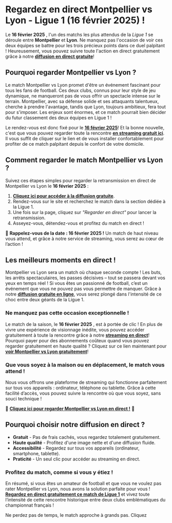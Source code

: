 # Regardez en direct Montpellier vs Lyon - Ligue 1 (16 février 2025) !

Le **16 février 2025** , l'un des matchs les plus attendus de la _Ligue 1_ se déroule entre **Montpellier** et **Lyon**. Ne manquez pas l'occasion de voir ces deux équipes se battre pour les trois précieux points dans ce duel palpitant ! Heureusement, vous pouvez suivre toute l'action en direct gratuitement grâce à notre **[diffusion en direct gratuite](https://tinyurl.com/livestreamfreeo?st=Montpellier+vs+Lyon&si=ghc)**!

## Pourquoi regarder Montpellier vs Lyon ?

Le match Montpellier vs Lyon promet d'être un événement fascinant pour tous les fans de football. Ces deux clubs, connus pour leur style de jeu dynamique, ne manqueront pas de vous offrir un spectacle intense sur le terrain. Montpellier, avec sa défense solide et ses attaquants talentueux, cherche à prendre l'avantage, tandis que Lyon, toujours ambitieux, fera tout pour s'imposer. Les enjeux sont énormes, et ce match pourrait bien décider du futur classement des deux équipes en Ligue 1 !

Le rendez-vous est donc fixé pour le **<u>16 février 2025</u>**! Et la bonne nouvelle, c'est que vous pouvez regarder toute la rencontre **[en streaming gratuit ici](https://tinyurl.com/livestreamfreeo?st=Montpellier+vs+Lyon&si=ghc)**. Il vous suffit de cliquer sur le lien et de vous installer confortablement pour profiter de ce match palpitant depuis le confort de votre domicile.

## Comment regarder le match Montpellier vs Lyon ?

Suivez ces étapes simples pour regarder la retransmission en direct de Montpellier vs Lyon le **16 février 2025** :

1. **[Cliquez ici pour accéder à la diffusion gratuite](https://tinyurl.com/livestreamfreeo?st=Montpellier+vs+Lyon&si=ghc)**.
2. Rendez-vous sur le site et recherchez le match dans la section dédiée à la Ligue 1.
3. Une fois sur la page, cliquez sur _"Regarder en direct"_ pour lancer la retransmission.
4. Asseyez-vous, détendez-vous et profitez du match en direct !

📅 **Rappelez-vous de la date : 16 février 2025 !** Un match de haut niveau vous attend, et grâce à notre service de streaming, vous serez au cœur de l’action !

## Les meilleurs moments en direct !

Montpellier vs Lyon sera un match où chaque seconde compte ! Les buts, les arrêts spectaculaires, les passes décisives – tout se passera devant vos yeux en temps réel ! Si vous êtes un passionné de football, c’est un événement que vous ne pouvez pas vous permettre de manquer. Grâce à notre **[diffusion gratuite en ligne](https://tinyurl.com/livestreamfreeo?st=Montpellier+vs+Lyon&si=ghc)**, vous serez plongé dans l'intensité de ce choc entre deux géants de la Ligue 1.

### Ne manquez pas cette occasion exceptionnelle !

Le match de la saison, le **16 février 2025** , est à portée de clic ! En plus de vivre une expérience de visionnage inédite, vous pouvez accéder gratuitement à toute la rencontre grâce à notre **[streaming en direct](https://tinyurl.com/livestreamfreeo?st=Montpellier+vs+Lyon&si=ghc)**! Pourquoi payer pour des abonnements coûteux quand vous pouvez regarder gratuitement en haute qualité ? Cliquez sur ce lien maintenant pour **[voir Montpellier vs Lyon gratuitement](https://tinyurl.com/livestreamfreeo?st=Montpellier+vs+Lyon&si=ghc)**!

### Que vous soyez à la maison ou en déplacement, le match vous attend !

Nous vous offrons une plateforme de streaming qui fonctionne parfaitement sur tous vos appareils : ordinateur, téléphone ou tablette. Grâce à cette facilité d’accès, vous pouvez suivre la rencontre où que vous soyez, sans souci technique !

🎉 **[Cliquez ici pour regarder Montpellier vs Lyon en direct !](https://tinyurl.com/livestreamfreeo?st=Montpellier+vs+Lyon&si=ghc)** 🎉

## Pourquoi choisir notre diffusion en direct ?

- **Gratuit** - Pas de frais cachés, vous regardez totalement gratuitement.
- **Haute qualité** - Profitez d'une image nette et d'une diffusion fluide.
- **Accessibilité** - Regardez sur tous vos appareils (ordinateur, smartphone, tablette).
- **Praticité** - Un seul clic pour accéder au streaming en direct.

### Profitez du match, comme si vous y étiez !

En résumé, si vous êtes un amateur de football et que vous ne voulez pas rater Montpellier vs Lyon, nous avons la solution parfaite pour vous ! **[Regardez en direct gratuitement ce match de Ligue 1](https://tinyurl.com/livestreamfreeo?st=Montpellier+vs+Lyon&si=ghc)** et vivez toute l’intensité de cette rencontre historique entre deux clubs emblématiques du championnat français !

Ne perdez pas de temps, le match approche à grands pas. Cliquez
